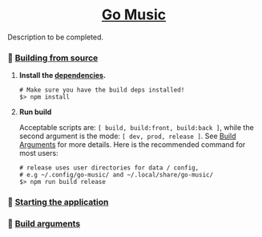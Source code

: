 <h1 align="center">
	<a href="https://github.com/ajmar/go-music">
		Go Music
	</a>
</h1>

Description to be completed.

### 🔨 [Building from source](#🔨-building-from-source)

1. **Install the [dependencies](#dependencies).**
	```shell
	# Make sure you have the build deps installed!
	$> npm install
	```
2. **Run build**
	
	Acceptable scripts are: `[ build, build:front, build:back ]`, while the second argument is the mode: `[ dev, prod, release ]`. See [Build Arguments](#📝-build-arguments) for more details. Here is the recommended command for most users:

	```shell
	# release uses user directories for data / config,
	# e.g ~/.config/go-music/ and ~/.local/share/go-music/
	$> npm run build release
	```

### 🏁 [Starting the application](#🏁-starting-the-application)

### 📝 [Build arguments](#📝-build-arguments)